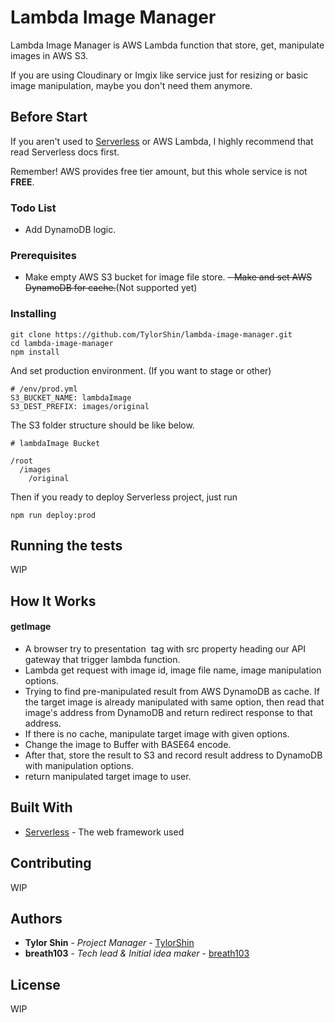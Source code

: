 # Lambda Image Manager

Lambda Image Manager is AWS Lambda function that store, get, manipulate images in AWS S3.

If you are using Cloudinary or Imgix like service just for resizing or basic image manipulation, maybe you don't need them anymore.

## Before Start

If you aren't used to [Serverless](https://serverless.com/) or AWS Lambda, I highly recommend that read Serverless docs first.

Remember! AWS provides free tier amount, but this whole service is not **FREE**.

### Todo List
* Add DynamoDB logic.

### Prerequisites

- Make empty AWS S3 bucket for image file store.
~~- Make and set AWS DynamoDB for cache.~~(Not supported yet)

### Installing

```
git clone https://github.com/TylorShin/lambda-image-manager.git
cd lambda-image-manager
npm install
```

And set production environment.
(If you want to stage or other)

```
# /env/prod.yml
S3_BUCKET_NAME: lambdaImage
S3_DEST_PREFIX: images/original
```

The S3 folder structure should be like below.
```
# lambdaImage Bucket

/root
  /images
    /original
```

Then if you ready to deploy Serverless project,
just run

```
npm run deploy:prod
```

## Running the tests

WIP


## How It Works
#### getImage
* A browser try to presentation <img /> tag with src property heading our API gateway that trigger lambda function.
* Lambda get request with image id, image file name, image manipulation options.
* Trying to find pre-manipulated result from AWS DynamoDB as cache. If the target image is already manipulated with same option, then read that image's address from DynamoDB and return redirect response to that address.
* If there is no cache, manipulate target image with given options.
* Change the image to Buffer with BASE64 encode.
* After that, store the result to S3 and record result address to DynamoDB with manipulation options.
* return manipulated target image to user.

## Built With

* [Serverless](https://serverless.com/) - The web framework used

## Contributing

WIP

## Authors

* **Tylor Shin** - *Project Manager* - [TylorShin](https://github.com/TylorShin)
* **breath103** - *Tech lead & Initial idea maker* - [breath103](https://github.com/breath103)

## License

WIP
